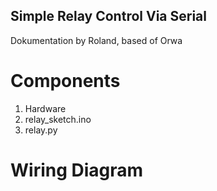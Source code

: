 ## Simple Relay Control Via Serial
Dokumentation by Roland, based of Orwa

# Components
1. Hardware
2. relay_sketch.ino
3. relay.py

# Wiring Diagram
